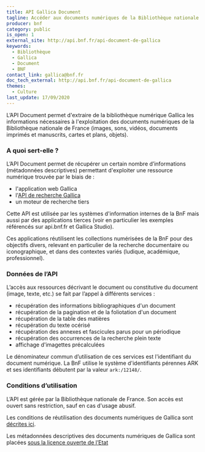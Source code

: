 ```yaml
---
title: API Gallica Document
tagline: Accéder aux documents numériques de la Bibliothèque nationale de France
producer: bnf
category: public
is_open: 1
external_site: http://api.bnf.fr/api-document-de-gallica
keywords:
  - Bibliothèque
  - Gallica
  - Document
  - BNF
contact_link: gallica@bnf.fr
doc_tech_external: http://api.bnf.fr/api-document-de-gallica
themes:
  - Culture
last_update: 17/09/2020
---
```


L’API Document permet d'extraire de la bibliothèque numérique Gallica les informations nécessaires à l'exploitation des documents numériques de la Bibliothèque nationale de France (images, sons, vidéos, documents imprimés et manuscrits, cartes et plans, objets).

### A quoi sert-elle ?

L’API Document permet de récupérer un certain nombre d’informations (métadonnées descriptives) permettant d'exploiter une ressource numérique trouvée par le biais de :

- l'application web Gallica
- l'[API de recherche Gallica](/les-api/api_gallica_recherche)
- un moteur de recherche tiers

Cette API est utilisée par les systèmes d'information internes de la BnF mais aussi par des applications tierces (voir en particulier les exemples référencés sur <External href='http://api.bnf.fr'>api.bnf.fr</External> et <External href='http://gallicastudio.bnf.fr/'>Gallica Studio</External>).

Ces applications réutilisent les collections numérisées de la BnF pour des objectifs divers, relevant en particulier de la recherche documentaire ou iconographique, et dans des contextes variés (ludique, académique, professionnel).

### Données de l’API

L’accès aux ressources décrivant le document ou constitutive du document (image, texte, etc.) se fait par l’appel à différents services :

- récupération des informations bibliographiques d'un document
- récupération de la pagination et de la foliotation d'un document
- récupération de la table des matières
- récupération du texte océrisé
- récupération des annexes et fascicules parus pour un périodique
- récupération des occurrences de la recherche plein texte
- affichage d'imagettes précalculées

Le dénominateur commun d’utilisation de ces services est l'identifiant du document numérique. La BnF utilise le système d'identifiants pérennes ARK et ses identifiants débutent par la valeur `ark:/12148/`.

### Conditions d’utilisation

L’API est gérée par la Bibliothèque nationale de France. Son accès est ouvert sans restriction, sauf en cas d'usage abusif.

Les conditions de réutilisation des documents numériques de Gallica sont [décrites ici](https://gallica.bnf.fr/edit/conditions-dutilisation-des-contenus-de-gallica).

Les métadonnées descriptives des documents numériques de Gallica sont placées [sous la licence ouverte de l’Etat](https://www.bnf.fr/fr/conditions-de-reutilisations-des-donnees-de-la-bnf)
